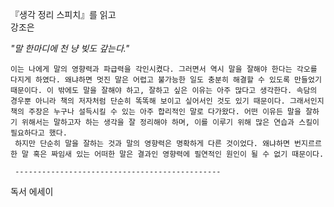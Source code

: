『생각 정리 스피치』를 읽고  
 강조은    
   
*"말 한마디에 천 냥 빚도 갚는다."*  

    이는 나에게 말의 영향력과 파급력을 각인시켰다. 그러면서 역시 말을 잘해야 한다는 각오를 다지게 하였다. 왜냐하면 멋진 말은 어렵고 불가능한 일도 충분히 해결할 수 있도록 만들었기 때문이다. 이 밖에도 말을 잘해야 하고, 잘하고 싶은 이유는 아주 많다고 생각한다. 속담의 경우뿐 아니라 책의 저자처럼 단순히 똑똑해 보이고 싶어서인 것도 있기 때문이다. 그래서인지 책의 주장은 누구나 설득시킬 수 있는 아주 합리적인 말로 다가왔다. 어떤 이유든 말을 잘하기 위해서는 말하고자 하는 생각을 잘 정리해야 하며, 이를 이루기 위해 많은 연습과 스킬이 필요하다고 했다.     
     하지만 단순히 말을 잘하는 것과 말의 영향력은 명확하게 다른 것이었다. 왜냐하면 번지르르한 말 혹은 짜임새 있는 어떠한 말은 결과인 영향력에 필연적인 원인이 될 수 없기 때문이다.   
     
     ----------------------------------------------   
     
  독서 에세이

